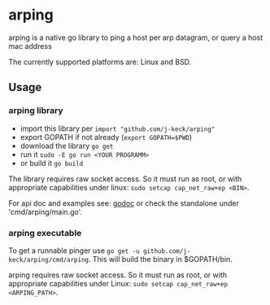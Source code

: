 # arping
  
arping is a native go library to ping a host per arp datagram, or query a host mac address 

The currently supported platforms are: Linux and BSD.
   

## Usage
### arping library

* import this library per `import "github.com/j-keck/arping"`
* export GOPATH if not already (`export GOPATH=$PWD`)
* download the library `go get`
* run it `sudo -E go run <YOUR PROGRAMM>` 
* or build it `go build`


The library requires raw socket access. So it must run as root, or with appropriate capabilities under linux: `sudo setcap cap_net_raw+ep <BIN>`.

For api doc and examples see: [godoc](http://godoc.org/github.com/j-keck/arping) or check the standalone under 'cmd/arping/main.go'.


    
### arping executable
   
To get a runnable pinger use `go get -u github.com/j-keck/arping/cmd/arping`. This will build the binary in $GOPATH/bin.

arping requires raw socket access. So it must run as root, or with appropriate capabilities under Linux: `sudo setcap cap_net_raw+ep <ARPING_PATH>`.

